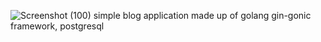 ![Screenshot (100)](https://user-images.githubusercontent.com/78952344/233954641-0905c375-9b9b-44e4-87e7-e613eeb81027.png)
simple blog application made up of golang gin-gonic framework, postgresql
